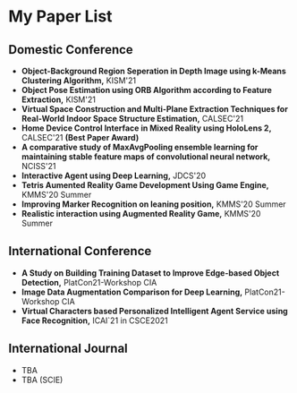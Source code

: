 # My Paper List

## Domestic Conference

- **Object-Background Region Seperation in Depth Image using k-Means Clustering Algorithm,** KISM'21
- **Object Pose Estimation using ORB Algorithm according to Feature Extraction,** KISM'21
- **Virtual Space Construction and Multi-Plane Extraction Techniques for Real-World Indoor Space Structure Estimation,** CALSEC'21
- **Home Device Control Interface in Mixed Reality using HoloLens 2,** CALSEC'21 **(Best Paper Award)**
- **A comparative study of MaxAvgPooling ensemble learning for maintaining stable feature maps of convolutional neural network,** NCISS'21
- **Interactive Agent using Deep Learning,** JDCS'20
- **Tetris Aumented Reality Game Development Using Game Engine,** KMMS'20 Summer
- **Improving Marker Recognition on leaning position,** KMMS'20 Summer
- **Realistic interaction using Augmented Reality Game,** KMMS'20 Summer

## International Conference

- **A Study on Building Training Dataset to Improve Edge-based Object Detection,** PlatCon21-Workshop CIA
- **Image Data Augmentation Comparison for Deep Learning,** PlatCon21-Workshop CIA
- **Virtual Characters based Personalized Intelligent Agent Service using Face Recognition,** ICAI`21 in CSCE2021

## International Journal

- TBA
- TBA (SCIE)
